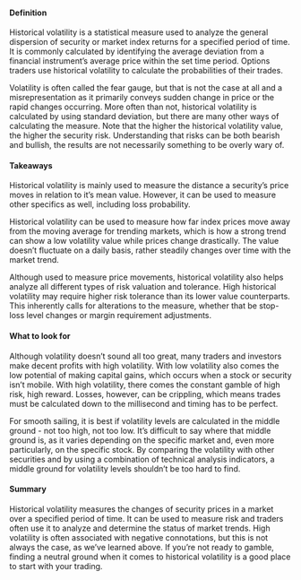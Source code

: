 #### 

#### Definition

Historical volatility is a statistical measure used to analyze the general dispersion of security or market index returns for a specified period of time. It is commonly calculated by identifying the average deviation from a financial instrument’s average price within the set time period. Options traders use historical volatility to calculate the probabilities of their trades.

Volatility is often called the fear gauge, but that is not the case at all and a misrepresentation as it primarily conveys sudden change in price or the rapid changes occurring. More often than not, historical volatility is calculated by using standard deviation, but there are many other ways of calculating the measure. Note that the higher the historical volatility value, the higher the security risk. Understanding that risks can be both bearish and bullish, the results are not necessarily something to be overly wary of.

#### Takeaways

Historical volatility is mainly used to measure the distance a security’s price moves in relation to it’s mean value. However, it can be used to measure other specifics as well, including loss probability.

Historical volatility can be used to measure how far index prices move away from the moving average for trending markets, which is how a strong trend can show a low volatility value while prices change drastically. The value doesn’t fluctuate on a daily basis, rather steadily changes over time with the market trend.

Although used to measure price movements, historical volatility also helps analyze all different types of risk valuation and tolerance. High historical volatility may require higher risk tolerance than its lower value counterparts. This inherently calls for alterations to the measure, whether that be stop-loss level changes or margin requirement adjustments.

#### What to look for

Although volatility doesn’t sound all too great, many traders and investors make decent profits with high volatility. With low volatility also comes the low potential of making capital gains, which occurs when a stock or security isn’t mobile. With high volatility, there comes the constant gamble of high risk, high reward. Losses, however, can be crippling, which means trades must be calculated down to the millisecond and timing has to be perfect.

For smooth sailing, it is best if volatility levels are calculated in the middle ground - not too high, not too low. It’s difficult to say where that middle ground is, as it varies depending on the specific market and, even more particularly, on the specific stock. By comparing the volatility with other securities and by using a combination of technical analysis indicators, a middle ground for volatility levels shouldn’t be too hard to find.

#### Summary

Historical volatility measures the changes of security prices in a market over a specified period of time. It can be used to measure risk and traders often use it to analyze and determine the status of market trends. High volatility is often associated with negative connotations, but this is not always the case, as we’ve learned above. If you’re not ready to gamble, finding a neutral ground when it comes to historical volatility is a good place to start with your trading.